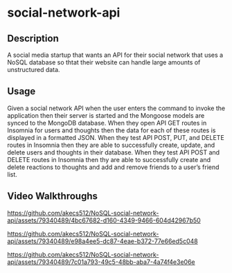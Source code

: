 # social-network-api

## Description
A social media startup that wants an API for their social network that uses a NoSQL database
so thtat their website can handle large amounts of unstructured data.

## Usage
Given a social network API when the user enters the command to invoke the application
then their server is started and the Mongoose models are synced to the MongoDB database.
When they open API GET routes in Insomnia for users and thoughts then the data for each of these routes is displayed in a formatted JSON.
When they test API POST, PUT, and DELETE routes in Insomnia then they are able to successfully create, update, and delete users and thoughts in their database.
When they test API POST and DELETE routes in Insomnia then thy are able to successfully create and delete reactions to thoughts and add and remove friends to a user’s friend list.

## Video Walkthroughs
https://github.com/akecs512/NoSQL-social-network-api/assets/79340489/4bc67682-d160-4349-9466-604d42967b50

https://github.com/akecs512/NoSQL-social-network-api/assets/79340489/e98a4ee5-dc87-4eae-b372-77e66ed5c048

https://github.com/akecs512/NoSQL-social-network-api/assets/79340489/7c01a793-49c5-48bb-aba7-4a74f4e3e06e

